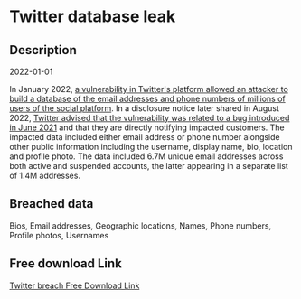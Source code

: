 # Twitter database leak

## Description

2022-01-01

In January 2022, <a href="https://www.bleepingcomputer.com/news/security/hacker-selling-twitter-account-data-of-54-million-users-for-30k/" target="_blank" rel="noopener">a vulnerability in Twitter's platform allowed an attacker to build a database of the email addresses and phone numbers of millions of users of the social platform</a>. In a disclosure notice later shared in August 2022, <a href="https://privacy.twitter.com/en/blog/2022/an-issue-affecting-some-anonymous-accounts" target="_blank" rel="noopener">Twitter advised that the vulnerability was related to a bug introduced in June 2021</a> and that they are directly notifying impacted customers. The impacted data included either email address or phone number alongside other public information including the username, display name, bio, location and profile photo. The data included 6.7M unique email addresses across both active and suspended accounts, the latter appearing in a separate list of 1.4M addresses.

## Breached data

Bios, Email addresses, Geographic locations, Names, Phone numbers, Profile photos, Usernames

## Free download Link

[Twitter breach Free Download Link](https://link-to.net/1229997/653.8073675706456/dynamic/?r=aHR0cHM6Ly93d3cubWVkaWFmaXJlLmNvbS92aWV3L2NnWG90cm8zcWZNV211bC90d2l0dGVyLmNvbS9maWxl)